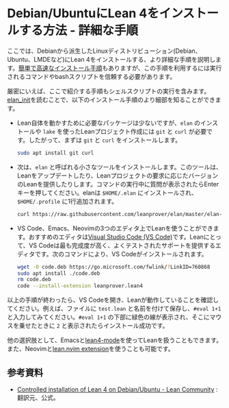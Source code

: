 # Debian/UbuntuにLean 4をインストールする方法 - 詳細な手順

ここでは、Debianから派生したLinuxディストリビューション(Debian、Ubuntu、LMDEなど)にLean 4をインストールする、より詳細な手順を説明します。[簡単で高速なインストール手順](./debian-ubuntu.md)もありますが、この手順を利用するには実行されるコマンドやbashスクリプトを信頼する必要があります。

厳密にいえば、ここで紹介する手順もシェルスクリプトの実行を含みます。[elan_init](https://github.com/leanprover/elan/blob/master/elan-init.sh)を読むことで、以下のインストール手順のより細部を知ることができます。

* Lean自体を動かすために必要なパッケージは少ないですが、``elan`` のインストールや ``lake`` を使ったLeanプロジェクト作成には ``git`` と ``curl`` が必要です。したがって、まずは ``git`` と ``curl`` をインストールします。
  ```bash
  sudo apt install git curl
  ```

* 次は、``elan`` と呼ばれる小さなツールをインストールします。このツールは、Leanをアップデートしたり、Leanプロジェクトの要求に応じたバージョンのLeanを提供したりします。コマンドの実行中に質問が表示されたらEnterキーを押してください。elanは ``$HOME/.elan`` にインストールされ、``$HOME/.profile`` に1行追加されます。
  ```bash
  curl https://raw.githubusercontent.com/leanprover/elan/master/elan-init.sh -sSf | sh
  ```

* VS Code、Emacs、Neovimの3つのエディタ上でLeanを使うことができます。おすすめのエディタは[Visual Studio Code (VS Code)](https://code.visualstudio.com/)です。Leanにとって、VS Codeは最も完成度が高く、よくテストされたサポートを提供するエディタです。次のコマンドにより、VS Codeがインストールされます。
  ```bash
  wget -O code.deb https://go.microsoft.com/fwlink/?LinkID=760868
  sudo apt install ./code.deb
  rm code.deb
  code --install-extension leanprover.lean4
  ```

以上の手順が終わったら、VS Codeを開き、Leanが動作していることを確認してください。例えば、ファイルに ``test.lean`` と名前を付けて保存し、``#eval 1+1`` と入力してみてください。``#eval 1+1`` の下部に緑色の線が表示され、そこにマウスを乗せたときに ``2`` と表示されたらインストール成功です。

他の選択肢として、Emacsと[lean4-mode](https://github.com/leanprover/lean4-mode)を使ってLeanを扱うこともできます。また、Neovimと[lean.nvim extension](https://github.com/Julian/lean.nvim)を使うことも可能です。

## 参考資料
- [Controlled installation of Lean 4 on Debian/Ubuntu - Lean Community](https://leanprover-community.github.io/install/debian_details.html) : 翻訳元、公式。
